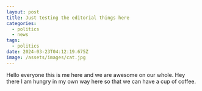 ```yaml
---
layout: post
title: Just testing the editorial things here
categories:
  - politics
  - news
tags:
  - politics
date: 2024-03-23T04:12:19.675Z
image: /assets/images/cat.jpg
---
```

Hello everyone this is me here and we are awesome on our whole.
Hey there
I am hungry in my own way here so that we can have a cup of coffee.

